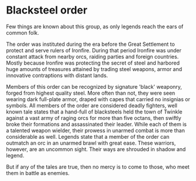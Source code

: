 Blacksteel order
================

Few things are known about this group, as only legends reach the ears of common
folk.

The order was instituted during the era before the Great Settlement to protect
and serve rulers of Ironfire. During that period Ironfire was under constant
attack from nearby orcs, raiding parties and foreign countries. Mostly because
Ironfire was protecting the secret of steel and harbored huge amounts of
treasures attained by trading steel weapons, armor and innovative contraptions
with distant lands.

Members of this order can be recognized by signature 'black' weaponry, forged
from highest quality steel. More often than not, they were seen wearing dark
full-plate armor, draped with capes that carried no insignias or symbols. All
members of the order are considered deadly fighters, well known tale states that
a hand-full of blacksteels held the town of Twinkle against a vast army of
raging orcs for more than five octans, then swiftly broke their formations and
assassinated their leader. While each of them is a talented weapon wielder,
their prowess in unarmed combat is more than considerable as well. Legends state
that a member of the order can outmatch an orc in an unarmed brawl with great
ease. These warriors, however, are an  uncommon sight. Their ways are shrouded
in shadow and legend.

But if any of the tales are true, then no mercy is to come to those, who meet
them in battle as enemies.
